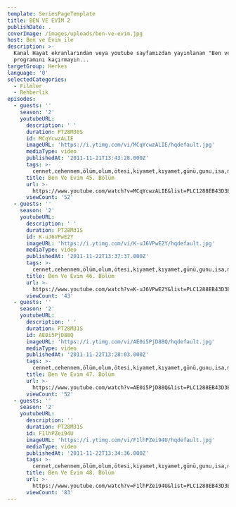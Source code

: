 ```yaml
---
template: SeriesPageTemplate
title: BEN VE EVİM 2
publishDate: .
coverImage: /images/uploads/ben-ve-evi̇m.jpg
host: Ben ve Evim ile
description: >-
  Kanal Hayat ekranlarından veya youtube sayfamızdan yayınlanan "Ben ve Evim"
  programını kaçırmayın...
targetGroup: Herkes
language: '0'
selectedCategories:
  - Filmler
  - Rehberlik
episodes:
  - guests: ''
    season: '2'
    youtubeURL:
      description: ' '
      duration: PT28M30S
      id: MCqYcwzALIE
      imageURL: 'https://i.ytimg.com/vi/MCqYcwzALIE/hqdefault.jpg'
      mediaType: video
      publishedAt: '2011-11-21T13:43:28.000Z'
      tags: >-
        cennet,cehennem,ölüm,olum,ötesi,kiyamet,kıyamet,günü,gunu,isa,mesih,tanri,tanrı,allah,hz,peygamberler,peygamber,ahiret,yargi
      title: Ben Ve Evim 45. Bölüm
      url: >-
        https://www.youtube.com/watch?v=MCqYcwzALIE&list=PLC1288EB43D3BFE33&index=33&t=0s
      viewCount: '52'
  - guests: ''
    season: '2'
    youtubeURL:
      description: ' '
      duration: PT28M31S
      id: K-uJ6VPwE2Y
      imageURL: 'https://i.ytimg.com/vi/K-uJ6VPwE2Y/hqdefault.jpg'
      mediaType: video
      publishedAt: '2011-11-22T13:37:37.000Z'
      tags: >-
        cennet,cehennem,ölüm,olum,ötesi,kiyamet,kıyamet,günü,gunu,isa,mesih,tanri,tanrı,allah,hz,peygamberler,peygamber,ahiret,yargi
      title: Ben Ve Evim 46. Bölüm
      url: >-
        https://www.youtube.com/watch?v=K-uJ6VPwE2Y&list=PLC1288EB43D3BFE33&index=34&t=0s
      viewCount: '43'
  - guests: ''
    season: '2'
    youtubeURL:
      description: ' '
      duration: PT28M31S
      id: AE0i5PjD88Q
      imageURL: 'https://i.ytimg.com/vi/AE0i5PjD88Q/hqdefault.jpg'
      mediaType: video
      publishedAt: '2011-11-22T13:28:03.000Z'
      tags: >-
        cennet,cehennem,ölüm,olum,ötesi,kiyamet,kıyamet,günü,gunu,isa,mesih,tanri,tanrı,allah,hz,peygamberler,peygamber,ahiret,yargi
      title: Ben Ve Evim 47. Bölüm
      url: >-
        https://www.youtube.com/watch?v=AE0i5PjD88Q&list=PLC1288EB43D3BFE33&index=35&t=0s
      viewCount: '52'
  - guests: ''
    season: '2'
    youtubeURL:
      description: ''
      duration: PT28M31S
      id: F1lhPZei94U
      imageURL: 'https://i.ytimg.com/vi/F1lhPZei94U/hqdefault.jpg'
      mediaType: video
      publishedAt: '2011-11-22T13:34:36.000Z'
      tags: >-
        cennet,cehennem,ölüm,olum,ötesi,kiyamet,kıyamet,günü,gunu,isa,mesih,tanri,tanrı,allah,hz,peygamberler,peygamber,ahiret,yargi
      title: Ben Ve Evim 48. Bölüm
      url: >-
        https://www.youtube.com/watch?v=F1lhPZei94U&list=PLC1288EB43D3BFE33&index=36&t=0s
      viewCount: '83'
---
```


